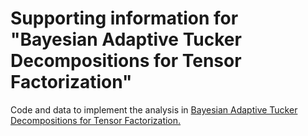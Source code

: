 # Supporting information for "Bayesian Adaptive Tucker Decompositions for Tensor Factorization"

Code and data to implement the analysis in [Bayesian Adaptive Tucker Decompositions for Tensor Factorization.](https://arxiv.org/abs/2411.10218)
